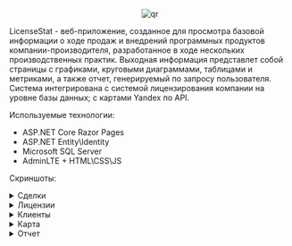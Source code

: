 <p align="center">
 <img src="https://raw.githubusercontent.com/ggPonchik/LicenseStat/main/screenshot/Screenshot_1.png" alt="qr"/>
</p>

LicenseStat - веб-приложение, созданное для просмотра базовой информации о ходе продаж и внедрений программных продуктов компании-производителя, разработанное в ходе нескольких производственных практик. Выходная информация представлет собой страницы с графиками, круговыми диаграммами, таблицами и метриками, а также отчет, генерируемый по запросу пользователя. Система интегрирована с системой лицензирования компании на уровне базы данных; с картами Yandex по API.

Используемые технологии:
- ASP.NET Core Razor Pages
- ASP.NET Entity\Identity
- Microsoft SQL Server
- AdminLTE + HTML\CSS\JS

Скриншоты:

<details>
  <summary>Сделки</summary>
  <p align="center">
  <img src="https://raw.githubusercontent.com/ggPonchik/LicenseStat/main/screenshot/Screenshot_2.png" alt="qr"/>
  </p>
  <p align="center">
  <img src="https://raw.githubusercontent.com/ggPonchik/LicenseStat/main/screenshot/Screenshot_3.png" alt="qr"/>
  </p>
  <p align="center">
  <img src="https://raw.githubusercontent.com/ggPonchik/LicenseStat/main/screenshot/Screenshot_4.png" alt="qr"/>
  </p>
</details>
<details>
  <summary>Лицензии</summary>
  <p align="center">
 <img src="https://raw.githubusercontent.com/ggPonchik/LicenseStat/main/screenshot/Screenshot_6.png" alt="qr"/>
</p>
</details>
<details>
  <summary>Клиенты</summary>
  <p align="center">
 <img src="https://raw.githubusercontent.com/ggPonchik/LicenseStat/main/screenshot/Screenshot_7.png" alt="qr"/>
</p>
<p align="center">
 <img src="https://raw.githubusercontent.com/ggPonchik/LicenseStat/main/screenshot/Screenshot_5.png" alt="qr"/>
</p>
</details>
<details>
  <summary>Карта</summary>
  <p align="center">
 <img src="https://raw.githubusercontent.com/ggPonchik/LicenseStat/main/screenshot/Screenshot_8.png" alt="qr"/>
</p>
</details>
<details>
  <summary>Отчет</summary>
  https://github.com/ggPonchik/LicenseStat/blob/main/screenshot/REPORT-1_1_2021-12_31_2023.html
</details>


